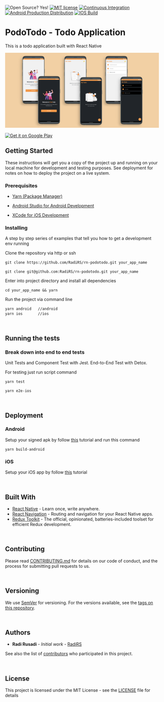 ![Open Source? Yes!](https://badgen.net/badge/Open%20Source%20%3F/Yes%21/blue?icon=github)
[![MIT license](https://img.shields.io/badge/License-MIT-blue.svg)](LICENSE)
[![Continuous Integration](https://github.com/RadiRS/rn-podotodo/actions/workflows/ci.yml/badge.svg)](https://github.com/RadiRS/rn-podotodo/actions/workflows/ci.yml)
[![Android Production Distribution](https://github.com/RadiRS/rn-podotodo/actions/workflows/cd-android-prod.yml/badge.svg)](https://github.com/RadiRS/rn-podotodo/actions/workflows/cd-android-prod.yml)
[![IOS Build](https://github.com/RadiRS/rn-podotodo/actions/workflows/ios-build.yml/badge.svg)](https://github.com/RadiRS/rn-podotodo/actions/workflows/ios-build.yml)

# PodoTodo - Todo Application

This is a todo application built with React Native

![podotodo](data/banner.png)

<a href='https://play.google.com/store/apps/details?id=com.paceprogrammer.podotodo&pcampaignid=pcampaignidMKT-Other-global-all-co-prtnr-py-PartBadge-Mar2515-1'><img width="200" alt='Get it on Google Play' src='https://play.google.com/intl/en_us/badges/static/images/badges/en_badge_web_generic.png'/></a>

## Getting Started

These instructions will get you a copy of the project up and running on your local machine for development and testing purposes. See deployment for notes on how to deploy the project on a live system.

### Prerequisites

- [Yarn (Package Manager)](https://yarnpkg.com)

- [Android Studio for Android Development](https://developer.android.com/studio)

- [XCode for iOS Development](https://developer.apple.com/xcode/)

### Installing

A step by step series of examples that tell you how to get a development env running

Clone the repository via http or ssh

```
git clone https://github.com/RadiRS/rn-podotodo.git your_app_name
```

```
git clone git@github.com:RadiRS/rn-podotodo.git your_app_name
```

Enter into project directory and install all dependencies

```
cd your_app_name && yarn
```

Run the project via command line

```
yarn android   //android
yarn ios       //ios
```

<p>&nbsp;</p>

## Running the tests

### Break down into end to end tests

Unit Tests and Component Test with Jest. End-to-End Test with Detox.

For testing just run script command

```
yarn test
```

```
yarn e2e-ios
```

<p>&nbsp;</p>

## Deployment

### Android

Setup your signed apk by follow [this](https://facebook.github.io/react-native/docs/signed-apk-android) tutorial and run this command

```
yarn build-android
```

### iOS

Setup your iOS app by follow [this](https://reactnative.dev/docs/publishing-to-app-store) tutorial

<p>&nbsp;</p>

## Built With

- [React Native](https://facebook.github.io/react-native) - Learn once, write anywhere.
- [React Navigation](https://reactnavigation.org) - Routing and navigation for your React Native apps.
- [Redux Toolkit](https://redux-toolkit.js.org) - The official, opinionated, batteries-included toolset for efficient Redux development.

<p>&nbsp;</p>

## Contributing

Please read [CONTRIBUTING.md](CONTRIBUTING.md) for details on our code of conduct, and the process for submitting pull requests to us.

<p>&nbsp;</p>

## Versioning

We use [SemVer](http://semver.org/) for versioning. For the versions available, see the [tags on this repository](https://github.com/RadiRS/rn-podotodo/tags).

<p>&nbsp;</p>

## Authors

- **Radi Rusadi** - _Initial work_ - [RadiRS](https://github.com/RadiRS)

See also the list of [contributors](https://github.com/RadiRS/rn-podotodo/contributors) who participated in this project.

<p>&nbsp;</p>

## License

This project is licensed under the MIT License - see the [LICENSE](LICENSE) file for details
